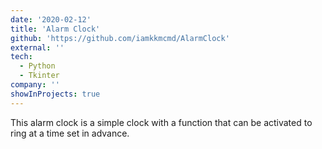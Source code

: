 ```yaml
---
date: '2020-02-12'
title: 'Alarm Clock'
github: 'https://github.com/iamkkmcmd/AlarmClock'
external: ''
tech:
  - Python
  - Tkinter
company: ''
showInProjects: true
---
```


This alarm clock is a simple clock with a function that can be activated to ring at a time set in advance.
